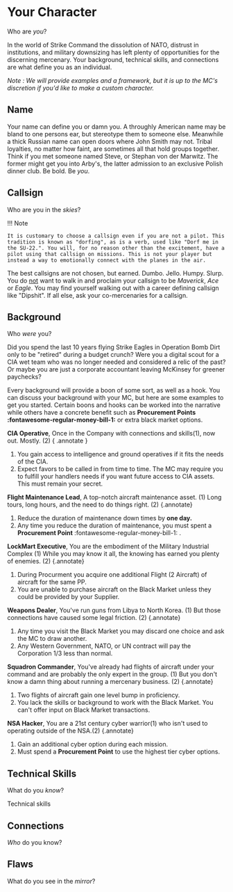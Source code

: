 # Your Character

Who are *you*?

In the world of Strike Command the dissolution of NATO, distrust in institutions, and military downsizing has left plenty of opportunities for the discerning mercenary. Your background, technical skills, and connections are what define you as an individual. 

*Note : We will provide examples and a framework, but it is up to the MC's discretion if you'd like to make a custom character.*

## Name

Your name can define you or damn you. A throughly American name may be bland to one persons ear, but stereotype them to someone else. Meanwhile a thick Russian name can open doors where John Smith may not. Tribal loyalties, no matter how faint, are sometimes all that hold groups together. Think if you met someone named Steve, or Stephan von der Marwitz. The former might get you into Arby's, the latter admission to an exclusive Polish dinner club. Be bold. Be *you*.

## Callsign

Who are you in the *skies*?

!!! Note

    It is customary to choose a callsign even if you are not a pilot. This tradition is known as "dorfing", as is a verb, used like "Dorf me in the SU-22.". You will, for no reason other than the excitement, have a pilot using that callsign on missions. This is not your player but instead a way to emotionally connect with the planes in the air.  

The best callsigns are not chosen, but earned. Dumbo. Jello. Humpy. Slurp. You do <ins>not</ins> want to walk in and proclaim your callsign to be *Maverick*, *Ace* or *Eagle*. You may find yourself walking out with a career defining callsign like "Dipshit". If all else, ask your co-mercenaries for a callsign.

## Background

Who *were* you? 

Did you spend the last 10 years flying Strike Eagles in Operation Bomb Dirt only to be "retired" during a budget crunch? Were you a digital scout for a CIA wet team who was no longer needed and considered a relic of the past? Or maybe you are just a corporate accountant leaving McKinsey for greener paychecks?

Every background will provide a boon of some sort, as well as a hook. You can discuss your background with your MC, but here are some examples to get you started. Certain boons and hooks can be worked into the narrative while others have a concrete benefit such as **Procurement Points :fontawesome-regular-money-bill-1:** or extra black market options.

**CIA Operative**, Once in the Company with connections and skills(1), now out. Mostly. (2)
{ .annotate }

1.  You gain access to intelligence and ground operatives if it fits the needs of the CIA.
2.  Expect favors to be called in from time to time. The MC may require you to fulfill your handlers needs if you want future access to CIA assets. This must remain your secret.

**Flight Maintenance Lead**, A top-notch aircraft maintenance asset. (1) Long tours, long hours, and the need to do things right. (2) 
{.annotate}

1.   Reduce the duration of maintenance down times by **one day.**
2.   Any time you reduce the duration of maintenance, you must spent a **Procurement Point** :fontawesome-regular-money-bill-1: .

**LockMart Executive**, You are the embodiment of the Military Industrial Complex (1) While you may know it all, the knowing has earned you plenty of enemies. (2) 
{.annotate}

1.   During Procurment you acquire one additional Flight (2 Aircraft) of aircraft for the same PP. 
2.   You are unable to purchase aircraft on the Black Market unless they could be provided by your Supplier. 

**Weapons Dealer**, You've run guns from Libya to North Korea. (1) But those connections have caused some legal friction. (2) 
{.annotate}

1.   Any time you visit the Black Market you may discard one choice and ask the MC to draw another. 
2.   Any Western Government, NATO, or UN contract will pay the Corporation 1/3 less than normal. 

**Squadron Commander**, You've already had flights of aircraft under your command and are probably the only expert in the group. (1) But you don't know a damn thing about running a mercenary business. (2) 
{.annotate}

1.   Two flights of aircraft gain one level bump in proficiency. 
2.   You lack the skills or background to work with the Black Market. You can't offer input on Black Market transactions. 

**NSA Hacker**, You are a 21st century cyber warrior(1) who isn't used to operating outside of the NSA.(2) 
{.annotate} 

1. Gain an additional cyber option during each mission.
2. Must spend a **Procurement Point** to use the highest tier cyber options.

## Technical Skills

What do you *know*?

Technical skills 

## Connections

*Who* do you know?

## Flaws

What do you see in the *mirror*?